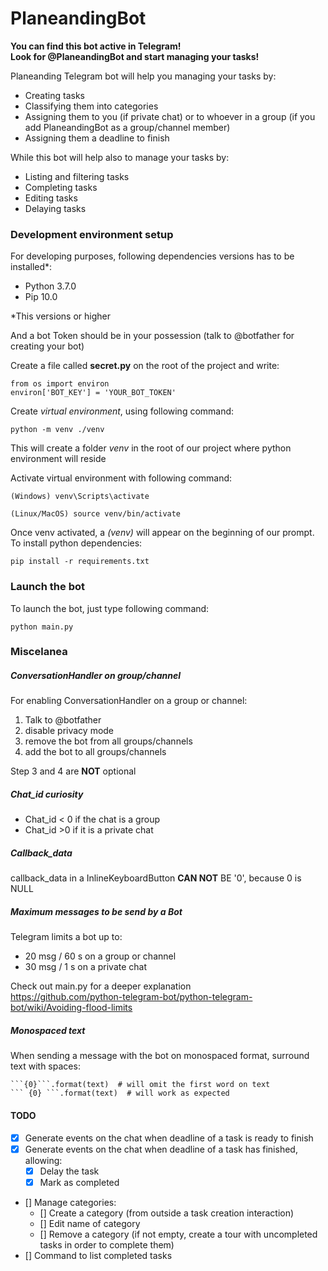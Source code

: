 # PlaneandingBot

**You can find this bot active in Telegram! \
Look for @PlaneandingBot and start managing your tasks!**

Planeanding Telegram bot will help you managing your tasks by:
- Creating tasks
- Classifying them into categories
- Assigning them to you (if private chat) or to whoever in a group (if you add PlaneandingBot as a group/channel member)
- Assigning them a deadline to finish

While this bot will help also to manage your tasks by:
- Listing and filtering tasks
- Completing tasks
- Editing tasks
- Delaying tasks



### Development environment setup
For developing purposes, following dependencies versions has to be installed*:
- Python 3.7.0
- Pip 10.0

*This versions or higher

And a bot Token should be in your possession (talk to @botfather for creating your bot)

Create a file called **secret.py** on the root of the project and write:

    from os import environ
    environ['BOT_KEY'] = 'YOUR_BOT_TOKEN'

Create *virtual environment*, using following command:

    python -m venv ./venv

This will create a folder *venv* in the root of our project where python environment will reside

Activate virtual environment with following command:

    (Windows) venv\Scripts\activate

    (Linux/MacOS) source venv/bin/activate

Once venv activated, a *(venv)* will appear on the beginning of our prompt.
To install python dependencies:

    pip install -r requirements.txt


### Launch the bot
To launch the bot, just type following command:

    python main.py


### Miscelanea
##### ConversationHandler on group/channel
For enabling ConversationHandler on a group or channel:

1. Talk to @botfather
2. disable privacy mode
3. remove the bot from all groups/channels
4. add the bot to all groups/channels

Step 3 and 4 are **NOT** optional



##### Chat_id curiosity

- Chat_id < 0 if the chat is a group
- Chat_id >0 if it is a private chat

##### Callback_data
callback_data in a InlineKeyboardButton **CAN NOT** BE '0', because 0 is NULL

##### Maximum messages to be send by a Bot
Telegram limits a bot up to:
- 20 msg / 60 s on a group or channel
- 30 msg / 1 s on a private chat

Check out main.py for a deeper explanation\
https://github.com/python-telegram-bot/python-telegram-bot/wiki/Avoiding-flood-limits


##### Monospaced text

When sending a message with the bot on monospaced format, surround text with spaces:

    ```{0}```.format(text)  # will omit the first word on text
    ``` {0} ```.format(text)  # will work as expected


#### TODO

- [x] Generate events on the chat when deadline of a task is ready to finish
- [x] Generate events on the chat when deadline of a task has finished, allowing:
    - [x] Delay the task
    - [x] Mark as completed
- [] Manage categories:
    - [] Create a category (from outside a task creation interaction)
    - [] Edit name of category
    - [] Remove a category (if not empty, create a tour with uncompleted tasks in order to complete them)
- [] Command to list completed tasks


